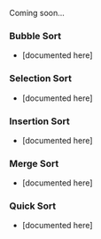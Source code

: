 Coming soon...

### Bubble Sort
- [documented here]

### Selection Sort
- [documented here]

### Insertion Sort
- [documented here]

### Merge Sort
- [documented here]

### Quick Sort
- [documented here]
